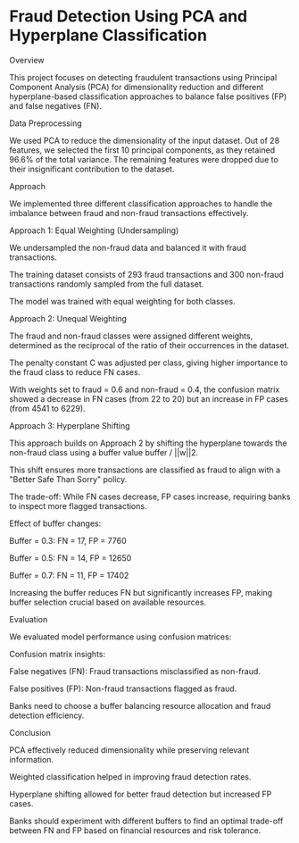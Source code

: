 # Fraud Detection Using PCA and Hyperplane Classification

Overview

This project focuses on detecting fraudulent transactions using Principal Component Analysis (PCA) for dimensionality reduction and different hyperplane-based classification approaches to balance false positives (FP) and false negatives (FN).

Data Preprocessing

We used PCA to reduce the dimensionality of the input dataset. Out of 28 features, we selected the first 10 principal components, as they retained 96.6% of the total variance. The remaining features were dropped due to their insignificant contribution to the dataset.

Approach

We implemented three different classification approaches to handle the imbalance between fraud and non-fraud transactions effectively.

Approach 1: Equal Weighting (Undersampling)

We undersampled the non-fraud data and balanced it with fraud transactions.

The training dataset consists of 293 fraud transactions and 300 non-fraud transactions randomly sampled from the full dataset.

The model was trained with equal weighting for both classes.

Approach 2: Unequal Weighting

The fraud and non-fraud classes were assigned different weights, determined as the reciprocal of the ratio of their occurrences in the dataset.

The penalty constant C was adjusted per class, giving higher importance to the fraud class to reduce FN cases.

With weights set to fraud = 0.6 and non-fraud = 0.4, the confusion matrix showed a decrease in FN cases (from 22 to 20) but an increase in FP cases (from 4541 to 6229).

Approach 3: Hyperplane Shifting

This approach builds on Approach 2 by shifting the hyperplane towards the non-fraud class using a buffer value buffer / ||w||2.

This shift ensures more transactions are classified as fraud to align with a "Better Safe Than Sorry" policy.

The trade-off: While FN cases decrease, FP cases increase, requiring banks to inspect more flagged transactions.

Effect of buffer changes:

Buffer = 0.3: FN = 17, FP = 7760

Buffer = 0.5: FN = 14, FP = 12650

Buffer = 0.7: FN = 11, FP = 17402

Increasing the buffer reduces FN but significantly increases FP, making buffer selection crucial based on available resources.

Evaluation

We evaluated model performance using confusion matrices:

Confusion matrix insights:

False negatives (FN): Fraud transactions misclassified as non-fraud.

False positives (FP): Non-fraud transactions flagged as fraud.

Banks need to choose a buffer balancing resource allocation and fraud detection efficiency.

Conclusion

PCA effectively reduced dimensionality while preserving relevant information.

Weighted classification helped in improving fraud detection rates.

Hyperplane shifting allowed for better fraud detection but increased FP cases.

Banks should experiment with different buffers to find an optimal trade-off between FN and FP based on financial resources and risk tolerance.



